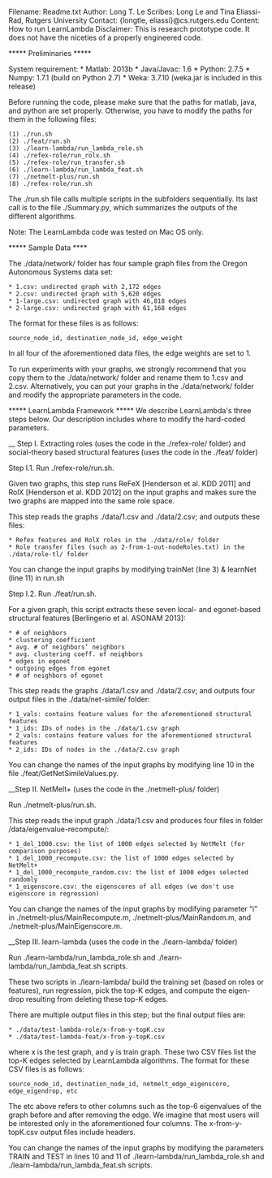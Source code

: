 Filename: Readme.txt
Author: Long T. Le
Scribes: Long Le and Tina Eliassi-Rad, Rutgers University
Contact: {longtle, eliassi}@cs.rutgers.edu
Content: How to run LearnLambda
Disclaimer:  This is research prototype code.  It does not have the niceties of a properly engineered code.


***** Preliminaries *****

System requirement:
	* Matlab: 2013b 
	* Java/Javac: 1.6
	* Python: 2.7.5
	* Numpy: 1.7.1 (build on Python 2.7)
	* Weka: 3.7.10 (weka.jar is included in this release)

Before running the code, please make sure that the paths for matlab, java, and python are set properly. Otherwise, you have to modify the paths for them in the following files:

	(1) ./run.sh
	(2) ./feat/run.sh                      
	(3) ./learn-lambda/run_lambda_role.sh  
	(4) ./refex-role/run_rolx.sh  
	(5) ./refex-role/run_transfer.sh
	(6) ./learn-lambda/run_lambda_feat.sh  
	(7) ./netmelt-plus/run.sh              
	(8) ./refex-role/run.sh

The ./run.sh file calls multiple scripts in the subfolders sequentially.  Its last call is to the file ./Summary.py, which summarizes the outputs of the different algorithms.  

Note: The LearnLambda code was tested on Mac OS only.

***** Sample Data ****

The ./data/network/ folder has four sample graph files from the Oregon Autonomous Systems data set:

	* 1.csv: undirected graph with 2,172 edges
	* 2.csv: undirected graph with 5,620 edges
	* 1-large.csv: undirected graph with 46,818 edges
	* 2-large.csv: undirected graph with 61,168 edges
	
The format for these files is as follows:

	source_node_id, destination_node_id, edge_weight
	
In all four of the aforementioned data files, the edge weights are set to 1.

To run experiments with your graphs, we strongly recommend that you copy them to the ./data/network/ folder and rename them to 1.csv and 2.csv.  Alternatively, you can put your graphs in the ./data/network/ folder and modify the appropriate parameters in the code.

***** LearnLambda Framework *****
We describe LearnLambda's three steps below.  Our description includes where to modify the hard-coded parameters.

__ Step I. Extracting roles (uses the code in the ./refex-role/ folder) and social-theory based structural features (uses the code in the ./feat/ folder)

Step I.1. Run ./refex-role/run.sh.

Given two graphs, this step runs ReFeX [Henderson et al. KDD 2011] and RolX [Henderson et al. KDD 2012] on the input graphs and makes sure the two graphs are mapped into the same role space.

This step reads the graphs ./data/1.csv and ./data/2.csv; and outputs these files:

	* Refex features and RolX roles in the ./data/role/ folder 
	* Role transfer files (such as 2-from-1-out-nodeRoles.txt) in the ./data/role-tl/ folder

You can change the input graphs by modifying trainNet (line 3) & learnNet (line 11) in run.sh 
 
Step I.2. Run ./feat/run.sh. 

For a given graph, this script extracts these seven local- and egonet-based structural features [Berlingerio et al. ASONAM 2013]:

	* # of neighbors 
	* clustering coefficient
	* avg. # of neighbors’ neighbors
	* avg. clustering coeff. of neighbors
	* edges in egonet
	* outgoing edges from egonet
	* # of neighbors of egonet

This step reads the graphs ./data/1.csv and ./data/2.csv; and outputs four output files in the ./data/net-simile/ folder:

	* 1_vals: contains feature values for the aforementioned structural features
	* 1_ids: IDs of nodes in the ./data/1.csv graph
	* 2_vals: contains feature values for the aforementioned structural features
	* 2_ids: IDs of nodes in the ./data/2.csv graph
	
You can change the names of the input graphs by modifying line 10 in the file ./feat/GetNetSimileValues.py.

__Step II. NetMelt+ (uses the code in the ./netmelt-plus/ folder)

Run ./netmelt-plus/run.sh. 

This step reads the input graph ./data/1.csv and produces four files in folder /data/eigenvalue-recompute/: 

	* 1_del_1000.csv: the list of 1000 edges selected by NetMelt (for comparison purposes)
	* 1_del_1000_recompute.csv: the list of 1000 edges selected by NetMelt+
	* 1_del_1000_recompute_random.csv: the list of 1000 edges selected randomly
	* 1_eigenscore.csv: the eigenscores of all edges (we don't use eigenscore in regression)
	
You can change the names of the input graphs by modifying parameter “i” in ./netmelt-plus/MainRecompute.m, ./netmelt-plus/MainRandom.m, and ./netmelt-plus/MainEigenscore.m.

__Step III. learn-lambda (uses the code in the ./learn-lambda/ folder)

Run ./learn-lambda/run_lambda_role.sh and ./learn-lambda/run_lambda_feat.sh scripts.

These two scripts in ./learn-lambda/ build the training set (based on roles or features), run regression, pick the top-K edges, and compute the eigen-drop resulting from deleting these top-K edges.

There are multiple output files in this step; but the final output files are:

	* ./data/test-lambda-role/x-from-y-topK.csv
	* ./data/test-lambda-feat/x-from-y-topK.csv 
	
where x is the test graph, and y is train graph. These two CSV files list the top-K edges selected by LearnLambda algorithms. The format for these CSV files is as follows: 

	source_node_id, destination_node_id, netmelt_edge_eigenscore, edge_eigendrop, etc
	
The etc above refers to other columns such as the top-6 eigenvalues of the graph before and after removing the edge.  We imagine that most users will be interested only in the aforementioned four columns.  The x-from-y-topK.csv output files include headers.

You can change the names of the input graphs by modifying the parameters TRAIN and TEST in lines 10 and 11 of ./learn-lambda/run_lambda_role.sh and ./learn-lambda/run_lambda_feat.sh scripts.
